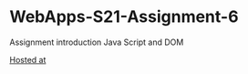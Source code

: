 # WebApps-S21-Assignment-6
Assignment introduction Java Script and DOM

[Hosted at](https://44-563-web-apps-s21.github.io/webapps-s21-assignment-6-chaitanyaswaroopdev/pass.html)
